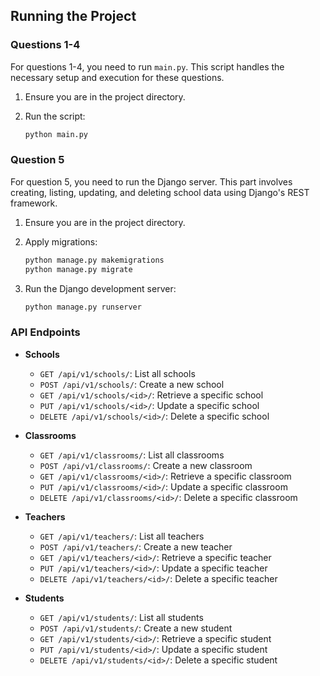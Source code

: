 ## Running the Project

### Questions 1-4

For questions 1-4, you need to run `main.py`. This script handles the necessary setup and execution for these questions.

1. Ensure you are in the project directory.
2. Run the script:

    ```bash
    python main.py
    ```

### Question 5

For question 5, you need to run the Django server. This part involves creating, listing, updating, and deleting school data using Django's REST framework.

1. Ensure you are in the project directory.
2. Apply migrations:

    ```bash
    python manage.py makemigrations
    python manage.py migrate
    ```

3. Run the Django development server:

    ```bash
    python manage.py runserver
    ```


### API Endpoints

- **Schools**
  - `GET /api/v1/schools/`: List all schools
  - `POST /api/v1/schools/`: Create a new school
  - `GET /api/v1/schools/<id>/`: Retrieve a specific school
  - `PUT /api/v1/schools/<id>/`: Update a specific school
  - `DELETE /api/v1/schools/<id>/`: Delete a specific school

- **Classrooms**
  - `GET /api/v1/classrooms/`: List all classrooms
  - `POST /api/v1/classrooms/`: Create a new classroom
  - `GET /api/v1/classrooms/<id>/`: Retrieve a specific classroom
  - `PUT /api/v1/classrooms/<id>/`: Update a specific classroom
  - `DELETE /api/v1/classrooms/<id>/`: Delete a specific classroom

- **Teachers**
  - `GET /api/v1/teachers/`: List all teachers
  - `POST /api/v1/teachers/`: Create a new teacher
  - `GET /api/v1/teachers/<id>/`: Retrieve a specific teacher
  - `PUT /api/v1/teachers/<id>/`: Update a specific teacher
  - `DELETE /api/v1/teachers/<id>/`: Delete a specific teacher

- **Students**
  - `GET /api/v1/students/`: List all students
  - `POST /api/v1/students/`: Create a new student
  - `GET /api/v1/students/<id>/`: Retrieve a specific student
  - `PUT /api/v1/students/<id>/`: Update a specific student
  - `DELETE /api/v1/students/<id>/`: Delete a specific student